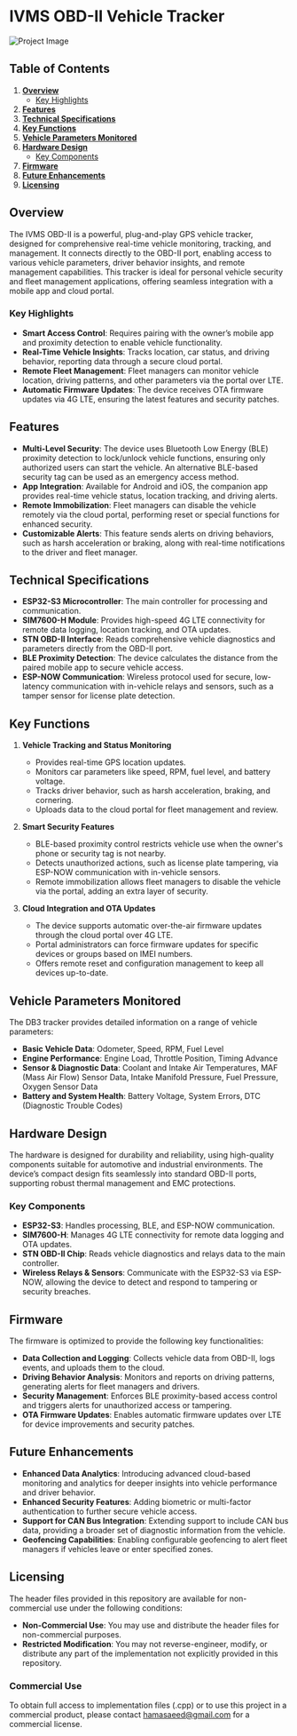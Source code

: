 # IVMS OBD-II Vehicle Tracker

![Project Image](https://drive.google.com/uc?export=view&id=15xmFmcu_6ijC77EyhqKIXPR4fQtI_uQ0) 

## Table of Contents

1. **[Overview](#overview)**  
   - [Key Highlights](#key-highlights)  
2. **[Features](#features)**  
3. **[Technical Specifications](#technical-specifications)**  
4. **[Key Functions](#key-functions)**   
5. **[Vehicle Parameters Monitored](#vehicle-parameters-monitored)**   
6. **[Hardware Design](#hardware-design)**  
   - [Key Components](#key-components)  
7. **[Firmware](#firmware)**  
8. **[Future Enhancements](#future-enhancements)**  
9. **[Licensing](#licensing)**  

## Overview
The IVMS OBD-II is a powerful, plug-and-play GPS vehicle tracker, designed for comprehensive real-time vehicle monitoring, tracking, and management. It connects directly to the OBD-II port, enabling access to various vehicle parameters, driver behavior insights, and remote management capabilities. This tracker is ideal for personal vehicle security and fleet management applications, offering seamless integration with a mobile app and cloud portal.

### Key Highlights
- **Smart Access Control**: Requires pairing with the owner’s mobile app and proximity detection to enable vehicle functionality.
- **Real-Time Vehicle Insights**: Tracks location, car status, and driving behavior, reporting data through a secure cloud portal.
- **Remote Fleet Management**: Fleet managers can monitor vehicle location, driving patterns, and other parameters via the portal over LTE.
- **Automatic Firmware Updates**: The device receives OTA firmware updates via 4G LTE, ensuring the latest features and security patches.

## Features

- **Multi-Level Security**: The device uses Bluetooth Low Energy (BLE) proximity detection to lock/unlock vehicle functions, ensuring only authorized users can start the vehicle. An alternative BLE-based security tag can be used as an emergency access method.
- **App Integration**: Available for Android and iOS, the companion app provides real-time vehicle status, location tracking, and driving alerts.
- **Remote Immobilization**: Fleet managers can disable the vehicle remotely via the cloud portal, performing reset or special functions for enhanced security.
- **Customizable Alerts**: This feature sends alerts on driving behaviors, such as harsh acceleration or braking, along with real-time notifications to the driver and fleet manager.

## Technical Specifications

- **ESP32-S3 Microcontroller**: The main controller for processing and communication.
- **SIM7600-H Module**: Provides high-speed 4G LTE connectivity for remote data logging, location tracking, and OTA updates.
- **STN OBD-II Interface**: Reads comprehensive vehicle diagnostics and parameters directly from the OBD-II port.
- **BLE Proximity Detection**: The device calculates the distance from the paired mobile app to secure vehicle access.
- **ESP-NOW Communication**: Wireless protocol used for secure, low-latency communication with in-vehicle relays and sensors, such as a tamper sensor for license plate detection.

## Key Functions

1. **Vehicle Tracking and Status Monitoring**
   - Provides real-time GPS location updates.
   - Monitors car parameters like speed, RPM, fuel level, and battery voltage.
   - Tracks driver behavior, such as harsh acceleration, braking, and cornering.
   - Uploads data to the cloud portal for fleet management and review.

2. **Smart Security Features**
   - BLE-based proximity control restricts vehicle use when the owner's phone or security tag is not nearby.
   - Detects unauthorized actions, such as license plate tampering, via ESP-NOW communication with in-vehicle sensors.
   - Remote immobilization allows fleet managers to disable the vehicle via the portal, adding an extra layer of security.

3. **Cloud Integration and OTA Updates**
   - The device supports automatic over-the-air firmware updates through the cloud portal over 4G LTE.
   - Portal administrators can force firmware updates for specific devices or groups based on IMEI numbers.
   - Offers remote reset and configuration management to keep all devices up-to-date.

## Vehicle Parameters Monitored
The DB3 tracker provides detailed information on a range of vehicle parameters:

- **Basic Vehicle Data**: Odometer, Speed, RPM, Fuel Level
- **Engine Performance**: Engine Load, Throttle Position, Timing Advance
- **Sensor & Diagnostic Data**: Coolant and Intake Air Temperatures, MAF (Mass Air Flow) Sensor Data, Intake Manifold Pressure, Fuel Pressure, Oxygen Sensor Data
- **Battery and System Health**: Battery Voltage, System Errors, DTC (Diagnostic Trouble Codes)

## Hardware Design
The hardware is designed for durability and reliability, using high-quality components suitable for automotive and industrial environments. The device’s compact design fits seamlessly into standard OBD-II ports, supporting robust thermal management and EMC protections.

### Key Components
- **ESP32-S3**: Handles processing, BLE, and ESP-NOW communication.
- **SIM7600-H**: Manages 4G LTE connectivity for remote data logging and OTA updates.
- **STN OBD-II Chip**: Reads vehicle diagnostics and relays data to the main controller.
- **Wireless Relays & Sensors**: Communicate with the ESP32-S3 via ESP-NOW, allowing the device to detect and respond to tampering or security breaches.

## Firmware
The firmware is optimized to provide the following key functionalities:

- **Data Collection and Logging**: Collects vehicle data from OBD-II, logs events, and uploads them to the cloud.
- **Driving Behavior Analysis**: Monitors and reports on driving patterns, generating alerts for fleet managers and drivers.
- **Security Management**: Enforces BLE proximity-based access control and triggers alerts for unauthorized access or tampering.
- **OTA Firmware Updates**: Enables automatic firmware updates over LTE for device improvements and security patches.

## Future Enhancements
- **Enhanced Data Analytics**: Introducing advanced cloud-based monitoring and analytics for deeper insights into vehicle performance and driver behavior.
- **Enhanced Security Features**: Adding biometric or multi-factor authentication to further secure vehicle access.
- **Support for CAN Bus Integration**: Extending support to include CAN bus data, providing a broader set of diagnostic information from the vehicle.
- **Geofencing Capabilities**: Enabling configurable geofencing to alert fleet managers if vehicles leave or enter specified zones.


## Licensing
The header files provided in this repository are available for non-commercial use under the following conditions:

- **Non-Commercial Use**: You may use and distribute the header files for non-commercial purposes.
- **Restricted Modification**: You may not reverse-engineer, modify, or distribute any part of the implementation not explicitly provided in this repository.

### Commercial Use
To obtain full access to implementation files (.cpp) or to use this project in a commercial product, please contact [hamasaeed@gmail.com](mailto:hamasaeed@gmail.com) for a commercial license.
